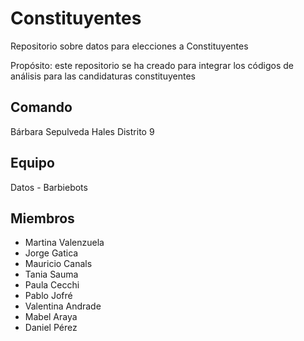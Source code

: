 # Constituyentes

Repositorio sobre datos para elecciones a Constituyentes

Propósito: este repositorio se ha creado para integrar los códigos de análisis para las candidaturas constituyentes

## Comando

Bárbara Sepulveda Hales
Distrito 9

## Equipo

Datos - Barbiebots

## Miembros

- Martina Valenzuela
- Jorge Gatica
- Mauricio Canals
- Tania Sauma
- Paula Cecchi
- Pablo Jofré
- Valentina Andrade
- Mabel Araya
- Daniel Pérez

